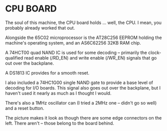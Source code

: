 # CPU BOARD

The soul of this machine, the CPU board holds ... well, the CPU. I mean, you probably already worked that out.

Alongside the 65C02 microprocessor is the AT28C256 EEPROM holding the machine's operating system, and an AS6C62256 32KB RAM chip.

A 74HCT00 quad NAND IC is used for some decoding – primarily the clock-qualified read enable (/RD_EN) and write enable (/WR_EN) signals that go out over the backplane.

A DS1813 IC provides for a smooth reset.

I also included a 74HC1G00 single NAND gate to provide a base level of decoding for I/O boards. This signal also goes out over the backplane, but I haven't used it nearly as much as I thought I would.

There's also a 1MHz oscillator can (I tried a 2MHz one – didn't go so well) and a reset button.

The picture makes it look as though there are some edge connectors on the left. There aren't – those belong to the board behind.
